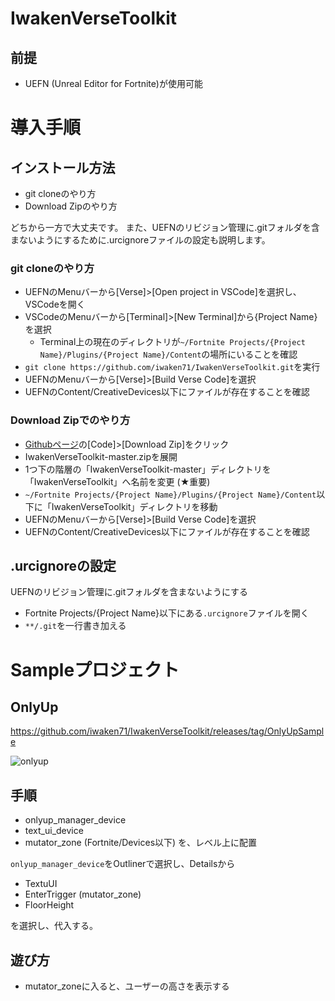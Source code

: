 # IwakenVerseToolkit

## 前提
- UEFN (Unreal Editor for Fortnite)が使用可能

# 導入手順

## インストール方法

- git cloneのやり方
- Download Zipのやり方

どちから一方で大丈夫です。
また、UEFNのリビジョン管理に.gitフォルダを含まないようにするために.urcignoreファイルの設定も説明します。

### git cloneのやり方
- UEFNのMenuバーから[Verse]>[Open project in VSCode]を選択し、VSCodeを開く
- VSCodeのMenuバーから[Terminal]>[New Terminal]から{Project Name}を選択
  - Terminal上の現在のディレクトリが`~/Fortnite Projects/{Project Name}/Plugins/{Project Name}/Content`の場所にいることを確認
- `git clone https://github.com/iwaken71/IwakenVerseToolkit.git`を実行
- UEFNのMenuバーから[Verse]>[Build Verse Code]を選択
- UEFNのContent/CreativeDevices以下にファイルが存在することを確認
### Download Zipでのやり方

- [Githubページ](https://github.com/iwaken71/IwakenVerseToolkit/)の[Code]>[Download Zip]をクリック
- IwakenVerseToolkit-master.zipを展開
- 1つ下の階層の「IwakenVerseToolkit-master」ディレクトリを「IwakenVerseToolkit」へ名前を変更 (★重要)
- `~/Fortnite Projects/{Project Name}/Plugins/{Project Name}/Content`以下に「IwakenVerseToolkit」ディレクトリを移動
- UEFNのMenuバーから[Verse]>[Build Verse Code]を選択
- UEFNのContent/CreativeDevices以下にファイルが存在することを確認

## .urcignoreの設定
UEFNのリビジョン管理に.gitフォルダを含まないようにする

- Fortnite Projects/{Project Name}以下にある`.urcignore`ファイルを開く
- `**/.git`を一行書き加える

# Sampleプロジェクト
## OnlyUp

https://github.com/iwaken71/IwakenVerseToolkit/releases/tag/OnlyUpSample

![onlyup](https://github.com/iwaken71/IwakenVerseToolkit/assets/10010842/ada4e92c-dd3f-4022-8ed3-7bf3b125dc99)

## 手順

- onlyup_manager_device
- text_ui_device
- mutator_zone (Fortnite/Devices以下)
を、レベル上に配置

`onlyup_manager_device`をOutlinerで選択し、Detailsから

- TextuUI
- EnterTrigger (mutator_zone)
- FloorHeight

を選択し、代入する。

## 遊び方

- mutator_zoneに入ると、ユーザーの高さを表示する

